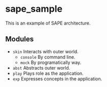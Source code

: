 # sape_sample

This is an example of SAPE architecture.

## Modules

- `skin` Interacts with outer world.
  - `console` By command line.
  - `mock` By programatically way.
- `abst` Abstracts outer world.
- `play` Plays role as the application.
- `exp` Expresses concepts in the application.
